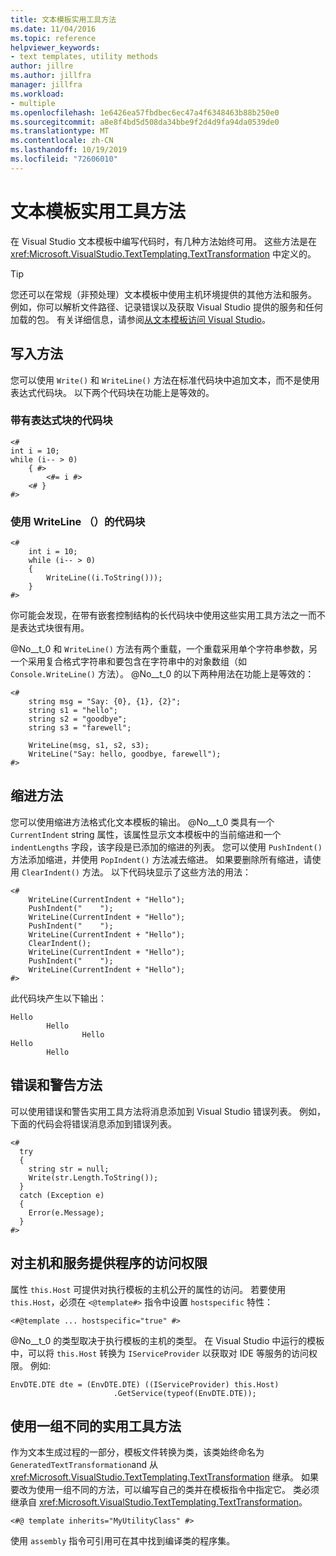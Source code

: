 ```yaml
---
title: 文本模板实用工具方法
ms.date: 11/04/2016
ms.topic: reference
helpviewer_keywords:
- text templates, utility methods
author: jillre
ms.author: jillfra
manager: jillfra
ms.workload:
- multiple
ms.openlocfilehash: 1e6426ea57fbdbec6ec47a4f6348463b88b250e0
ms.sourcegitcommit: a8e8f4bd5d508da34bbe9f2d4d9fa94da0539de0
ms.translationtype: MT
ms.contentlocale: zh-CN
ms.lasthandoff: 10/19/2019
ms.locfileid: "72606010"
---
```

# <a name="text-template-utility-methods"></a>文本模板实用工具方法

在 Visual Studio 文本模板中编写代码时，有几种方法始终可用。 这些方法是在 <xref:Microsoft.VisualStudio.TextTemplating.TextTransformation> 中定义的。

> [!TIP]
> 您还可以在常规（非预处理）文本模板中使用主机环境提供的其他方法和服务。 例如，你可以解析文件路径、记录错误以及获取 Visual Studio 提供的服务和任何加载的包。 有关详细信息，请参阅[从文本模板访问 Visual Studio](/previous-versions/visualstudio/visual-studio-2010/gg604090\(v\=vs.100\))。

## <a name="write-methods"></a>写入方法

您可以使用 `Write()` 和 `WriteLine()` 方法在标准代码块中追加文本，而不是使用表达式代码块。 以下两个代码块在功能上是等效的。

### <a name="code-block-with-an-expression-block"></a>带有表达式块的代码块

```
<#
int i = 10;
while (i-- > 0)
    { #>
        <#= i #>
    <# }
#>
```

### <a name="code-block-using-writeline"></a>使用 WriteLine （）的代码块

```
<#
    int i = 10;
    while (i-- > 0)
    {
        WriteLine((i.ToString()));
    }
#>
```

你可能会发现，在带有嵌套控制结构的长代码块中使用这些实用工具方法之一而不是表达式块很有用。

@No__t_0 和 `WriteLine()` 方法有两个重载，一个重载采用单个字符串参数，另一个采用复合格式字符串和要包含在字符串中的对象数组（如 `Console.WriteLine()` 方法）。 @No__t_0 的以下两种用法在功能上是等效的：

```
<#
    string msg = "Say: {0}, {1}, {2}";
    string s1 = "hello";
    string s2 = "goodbye";
    string s3 = "farewell";

    WriteLine(msg, s1, s2, s3);
    WriteLine("Say: hello, goodbye, farewell");
#>
```

## <a name="indentation-methods"></a>缩进方法

您可以使用缩进方法格式化文本模板的输出。 @No__t_0 类具有一个 `CurrentIndent` string 属性，该属性显示文本模板中的当前缩进和一个 `indentLengths` 字段，该字段是已添加的缩进的列表。 您可以使用 `PushIndent()` 方法添加缩进，并使用 `PopIndent()` 方法减去缩进。 如果要删除所有缩进，请使用 `ClearIndent()` 方法。 以下代码块显示了这些方法的用法：

```
<#
    WriteLine(CurrentIndent + "Hello");
    PushIndent("    ");
    WriteLine(CurrentIndent + "Hello");
    PushIndent("    ");
    WriteLine(CurrentIndent + "Hello");
    ClearIndent();
    WriteLine(CurrentIndent + "Hello");
    PushIndent("    ");
    WriteLine(CurrentIndent + "Hello");
#>
```

此代码块产生以下输出：

```
Hello
        Hello
                Hello
Hello
        Hello
```

## <a name="error-and-warning-methods"></a>错误和警告方法

可以使用错误和警告实用工具方法将消息添加到 Visual Studio 错误列表。 例如，下面的代码会将错误消息添加到错误列表。

```
<#
  try
  {
    string str = null;
    Write(str.Length.ToString());
  }
  catch (Exception e)
  {
    Error(e.Message);
  }
#>
```

## <a name="access-to-host-and-service-provider"></a>对主机和服务提供程序的访问权限

属性 `this.Host` 可提供对执行模板的主机公开的属性的访问。 若要使用 `this.Host`，必须在 `<@template#>` 指令中设置 `hostspecific` 特性：

`<#@template ... hostspecific="true" #>`

@No__t_0 的类型取决于执行模板的主机的类型。 在 Visual Studio 中运行的模板中，可以将 `this.Host` 转换为 `IServiceProvider` 以获取对 IDE 等服务的访问权限。 例如:

```
EnvDTE.DTE dte = (EnvDTE.DTE) ((IServiceProvider) this.Host)
                       .GetService(typeof(EnvDTE.DTE));
```

## <a name="using-a-different-set-of-utility-methods"></a>使用一组不同的实用工具方法

作为文本生成过程的一部分，模板文件转换为类，该类始终命名为 `GeneratedTextTransformation`and 从 <xref:Microsoft.VisualStudio.TextTemplating.TextTransformation> 继承。 如果要改为使用一组不同的方法，可以编写自己的类并在模板指令中指定它。 类必须继承自 <xref:Microsoft.VisualStudio.TextTemplating.TextTransformation>。

```
<#@ template inherits="MyUtilityClass" #>
```

使用 `assembly` 指令可引用可在其中找到编译类的程序集。